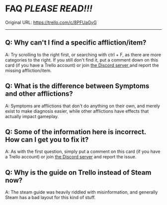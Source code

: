 # FAQ *PLEASE READ!!!*

Original URL: https://trello.com/c/8PFUaGyG

---

## Q: Why can't I find a specific affliction/item?

A: Try scrolling to the right first, or searching with ctrl + F, as there are more categories to the right. If you still don't find it, put a comment down on this card (if you have a Trello account) or join [the Discord server ](https://discord.gg/4Yku7qPCYN "‌")and report the missing affliction/item.

## Q: What is the difference between Symptoms and other afflictions?

A: Symptoms are afflictions that don't do anything on their own, and merely exist to make diagnosis easier, while other afflictions have effects that actually impact gameplay.

## Q: Some of the information here is incorrect. How can I get you to fix it?

A: As with the first question, simply put a comment on this card (if you have a Trello account) or join [the Discord server](https://discord.gg/4Yku7qPCYN "‌") and report the issue.

## Q: Why is the guide on Trello instead of Steam now?

A: The steam guide was heavily riddled with misinformation, and generally Steam has a bad layout for this kind of stuff.